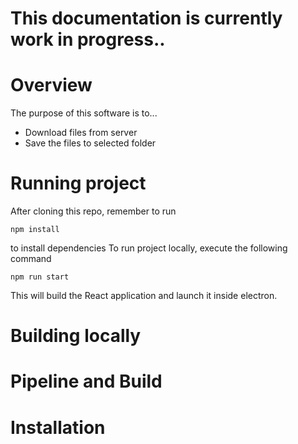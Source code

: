 # This documentation is currently work in progress..


# Overview

The purpose of this software is to...

- Download files from server
- Save the files to selected folder

# Running project

After cloning this repo, remember to run

`npm install`

to install dependencies
To run project locally, execute the following command

`npm run start`

This will build the React application and launch it inside electron.


# Building locally

# Pipeline and Build

# Installation 
